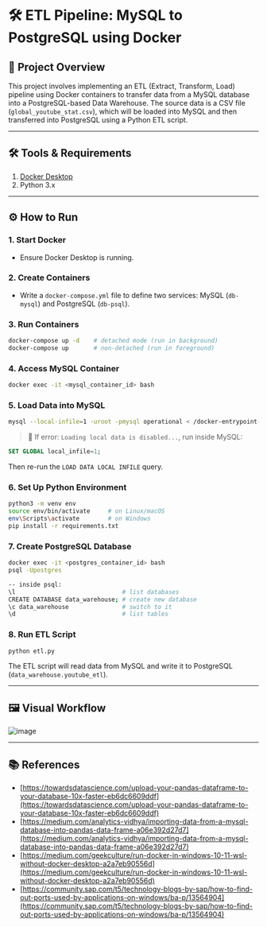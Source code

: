 # 🛠️ ETL Pipeline: MySQL to PostgreSQL using Docker

## 📌 Project Overview

This project involves implementing an ETL (Extract, Transform, Load) pipeline using Docker containers to transfer data from a MySQL database into a PostgreSQL-based Data Warehouse. The source data is a CSV file (`global_youtube_stat.csv`), which will be loaded into MySQL and then transferred into PostgreSQL using a Python ETL script.

---

## 🛠️ Tools & Requirements

1. [Docker Desktop](https://docs.docker.com/desktop/install/windows-install/)
2. Python 3.x

---

## ⚙️ How to Run

### 1. Start Docker

* Ensure Docker Desktop is running.

### 2. Create Containers

* Write a `docker-compose.yml` file to define two services: MySQL (`db-mysql`) and PostgreSQL (`db-psql`).

### 3. Run Containers

```bash
docker-compose up -d    # detached mode (run in background)
docker-compose up       # non-detached (run in foreground)
```

### 4. Access MySQL Container

```bash
docker exec -it <mysql_container_id> bash
```

### 5. Load Data into MySQL

```bash
mysql --local-infile=1 -uroot -pmysql operational < /docker-entrypoint-initdb.d/init.sql
```

> 🛑 If error: `Loading local data is disabled...`, run inside MySQL:

```sql
SET GLOBAL local_infile=1;
```

Then re-run the `LOAD DATA LOCAL INFILE` query.

### 6. Set Up Python Environment

```bash
python3 -m venv env
source env/bin/activate     # on Linux/macOS
env\Scripts\activate        # on Windows
pip install -r requirements.txt
```

### 7. Create PostgreSQL Database

```bash
docker exec -it <postgres_container_id> bash
psql -Upostgres

-- inside psql:
\l                              # list databases
CREATE DATABASE data_warehouse; # create new database
\c data_warehouse               # switch to it
\d                              # list tables
```

### 8. Run ETL Script

```bash
python etl.py
```

The ETL script will read data from MySQL and write it to PostgreSQL (`data_warehouse.youtube_etl`).

---

## 🖼️ Visual Workflow

![image](https://github.com/user-attachments/assets/183c9440-fb78-43bc-a40f-b5a7e167452a)

---

## 📚 References

* [https://towardsdatascience.com/upload-your-pandas-dataframe-to-your-database-10x-faster-eb6dc6609ddf](https://towardsdatascience.com/upload-your-pandas-dataframe-to-your-database-10x-faster-eb6dc6609ddf)
* [https://medium.com/analytics-vidhya/importing-data-from-a-mysql-database-into-pandas-data-frame-a06e392d27d7](https://medium.com/analytics-vidhya/importing-data-from-a-mysql-database-into-pandas-data-frame-a06e392d27d7)
* [https://medium.com/geekculture/run-docker-in-windows-10-11-wsl-without-docker-desktop-a2a7eb90556d](https://medium.com/geekculture/run-docker-in-windows-10-11-wsl-without-docker-desktop-a2a7eb90556d)
* [https://community.sap.com/t5/technology-blogs-by-sap/how-to-find-out-ports-used-by-applications-on-windows/ba-p/13564904](https://community.sap.com/t5/technology-blogs-by-sap/how-to-find-out-ports-used-by-applications-on-windows/ba-p/13564904)
